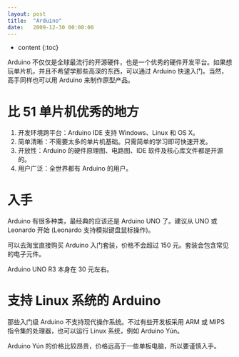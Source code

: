 ```yaml
---
layout: post
title:  "Arduino"
date:   2009-12-30 00:00:00
---
```

* content
{:toc}

Arduino 不仅仅是全球最流行的开源硬件，也是一个优秀的硬件开发平台。如果想玩单片机，并且不希望学那些高深的东西，可以通过 Arduino 快速入门。当然，高手同样也可以用 Arduino 来制作原型产品。

# 比 51 单片机优秀的地方

1. 开发环境跨平台：Arduino IDE 支持 Windows、Linux 和 OS X。
2. 简单清晰：不需要太多的单片机基础。只需简单的学习即可快速开发。
3. 开放性：Arduino 的硬件原理图、电路图、IDE 软件及核心库文件都是开源的。
4. 用户广泛：全世界都有 Arduino 的用户。

# 入手

Arduino 有很多种类，最经典的应该还是 Arduino UNO 了。建议从 UNO 或 Leonardo 开始 (Leonardo 支持模拟键盘鼠标操作)。

可以去淘宝直接购买 Arduino 入门套装，价格不会超过 150 元。套装会包含常见的电子元件。

Arduino UNO R3 本身在 30 元左右。

# 支持 Linux 系统的 Arduino

那些入门级 Arduino 不支持现代操作系统。不过有些开发板采用 ARM 或 MIPS 指令集的处理器，也可以运行 Linux 系统，例如 Arduino Yún。

Arduino Yún 的价格比较昂贵，价格远高于一些单板电脑，所以要谨慎入手。
